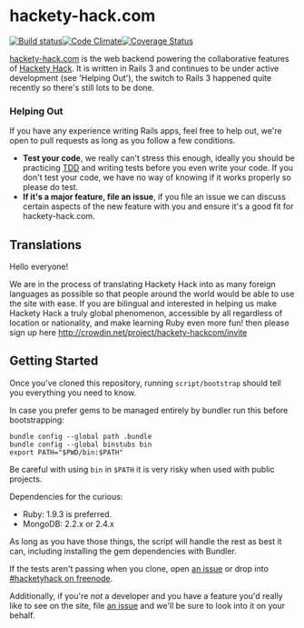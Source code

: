 # hackety-hack.com #

[![Build status](https://img.shields.io/travis/hacketyhack/hackety-hack.com.svg)](http://travis-ci.org/#!/hacketyhack/hackety-hack.com)[![Code Climate](https://img.shields.io/codeclimate/github/hacketyhack/hackety-hack.com.svg)](https://codeclimate.com/github/hacketyhack/hackety-hack.com)[![Coverage Status](https://img.shields.io/coveralls/hacketyhack/hackety-hack.com/master.svg)](https://coveralls.io/r/hacketyhack/hackety-hack.com?branch=master)

[hackety-hack.com][hh.com] is the web backend powering the collaborative features of [Hackety Hack][hh]. It is written in Rails 3 and continues to be under active development (see 'Helping Out'), the switch to Rails 3 happened quite recently so there's still lots to be done.

### Helping Out ###

If you have any experience writing Rails apps, feel free to help out, we're open to pull requests as long as you follow a few conditions.

+ **Test your code**, we really can't stress this enough, ideally you should be practicing [TDD][tdd] and writing tests before you even write your code. If you don't test your code, we have no way of knowing if it works properly so please do test.
+ **If it's a major feature, file an issue**, if you file an issue we can discuss certain aspects of the new feature with you and ensure it's a good fit for hackety-hack.com.

## Translations ##

Hello everyone!

We are in the process of translating Hackety Hack into as many foreign languages as possible so that people around the world would be able to use the site with ease. If you are bilingual and interested in helping us make Hackety Hack a truly global phenomenon, accessible by all regardless of location or nationality, and make learning Ruby even more fun! then please sign up here http://crowdin.net/project/hackety-hackcom/invite

## Getting Started ##

Once you've cloned this repository, running `script/bootstrap` should tell you everything you need to know.

In case you prefer gems to be managed entirely by bundler run this before bootstrapping:

    bundle config --global path .bundle
    bundle config --global binstubs bin
    export PATH="$PWD/bin:$PATH"

Be careful with using `bin` in `$PATH` it is very risky when used with public projects.

Dependencies for the curious:

- Ruby: 1.9.3 is preferred.
- MongoDB: 2.2.x or 2.4.x

As long as you have those things, the script will handle the rest as best it can, including installing the gem dependencies with Bundler.

If the tests aren't passing when you clone, open [an issue][issues] or drop into
[#hacketyhack on freenode][irc].

Additionally, if you're _not_ a developer and you have a feature you'd really like to see on the site, file [an issue][issues] and we'll be sure to look into it on your behalf.

[hh.com]: http://hackety-hack.com/
[hh]:     https://github.com/hacketyhack/hacketyhack
[irc]: http://webchat.freenode.net/?channels=#hacketyhack
[issues]: https://github.com/hacketyhack/hackety-hack.com/issues
[tdd]:    http://en.wikipedia.org/wiki/Test-driven_development
